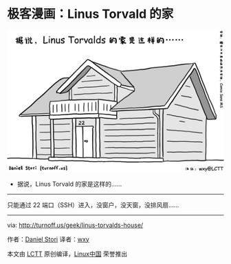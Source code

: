 极客漫画：Linus Torvald 的家
===============

![Linus Torvald's House](./linus-torvalds-house.png)

- 据说，Linus Torvald 的家是这样的……

---

只能通过 22 端口（SSH）进入，没窗户，没天窗，没排风扇……

---
via: http://turnoff.us/geek/linus-torvalds-house/

作者：[Daniel Stori][a]
译者：[wxy](https://github.com/wxy)

本文由 [LCTT](https://github.com/LCTT/TranslateProject) 原创编译，[Linux中国](https://linux.cn/) 荣誉推出

[a]:http://turnoff.us/about/
